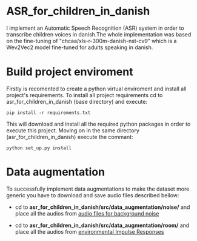 # ASR_for_children_in_danish
I implement an Automatic Speech Recognition (ASR) system in order to transcribe children voices in danish.The whole implementation was based on the fine-tuning of  "chcaa/xls-r-300m-danish-nst-cv9"  which is a Wev2Vec2 model fine-tuned for adults speaking in danish.


# Build project enviroment
Firstly is recomented to create a python virtual enviroment and install all project's requirements. To install all project requirements cd to asr_for_children_in_danish (base directory) and execute:


```
pip install -r requirements.txt
```
This will download and install all the required python packages in order to execute this project. Moving on in the same directory (asr_for_children_in_danish) execute the commant:
```
python set_up.py install
```
# Data augmentation
To successfully implement data augmentations to make the dataset more generic you have to download and save audio files described bellow:
-  cd to **asr_for_children_in_danish/src/data_augmentation/noise/** and place all the audios from [audio files for background noise](https://www.openslr.org/17/)

- cd to **asr_for_children_in_danish/src/data_augmentation/room/** and place all the audios from  [environmental Impulse Responses ](https://mcdermottlab.mit.edu/Reverb/IR_Survey.html)
